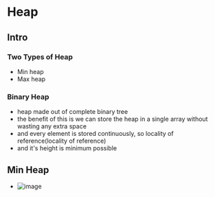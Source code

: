 # Heap
## Intro
### Two Types of Heap
- Min heap
- Max heap
### Binary Heap
- heap made out of complete binary tree
- the benefit of this is we can store the heap in a single array without wasting any extra space
- and every element is stored continuously, so locality of reference(locality of reference)
- and it's height is minimum possible
## Min Heap
- ![image](https://i.ibb.co/23SK7vx/image-2022-08-01-100532154.png)